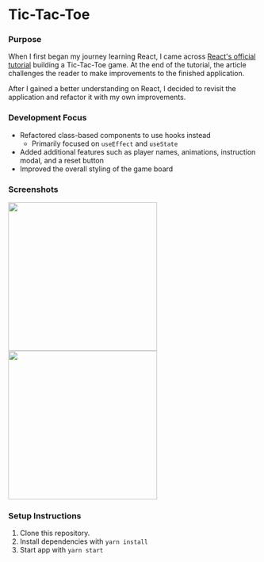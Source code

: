# Tic-Tac-Toe

### Purpose

When I first began my journey learning React, I came across [React's official tutorial](https://reactjs.org/tutorial/tutorial.html) building a Tic-Tac-Toe game. At the end of the tutorial, the article challenges the reader to make improvements to the finished application.

After I gained a better understanding on React, I decided to revisit the application and refactor it with my own improvements.

### Development Focus

- Refactored class-based components to use hooks instead
  - Primarily focused on `useEffect` and `useState`
- Added additional features such as player names, animations, instruction modal, and a reset button
- Improved the overall styling of the game board

### Screenshots

<div>
<img height="300" src="https://user-images.githubusercontent.com/54158919/79266945-5b322b80-7e66-11ea-985e-9a1816d0d7ce.png">
<img height="300" src="https://user-images.githubusercontent.com/54158919/79268421-bfee8580-7e68-11ea-92fc-83074ee89aa1.png">

</div>

### Setup Instructions

1. Clone this repository.
2. Install dependencies with `yarn install`
3. Start app with `yarn start`
